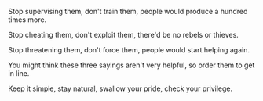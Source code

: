 Stop supervising them,
don't train them,
people would produce a hundred times more.

Stop cheating them,
don't exploit them,
there'd be no rebels or thieves.

Stop threatening them,
don't force them,
people would start helping again.

You might think these three sayings
aren't very helpful,
so order them to get in line.

Keep it simple,
stay natural,
swallow your pride,
check your privilege.
